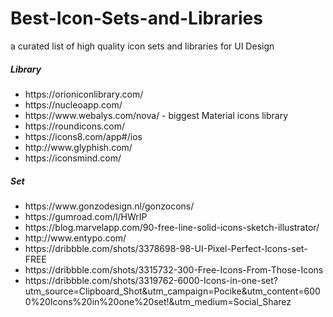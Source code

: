# Best-Icon-Sets-and-Libraries
a curated list of high quality icon sets and libraries for UI Design

<h5>Library</h5>
<ul>
  <li>https://orioniconlibrary.com/</li>
  <li>https://nucleoapp.com/</li>
  <li>https://www.webalys.com/nova/ - biggest Material icons library</li>
  <li>https://roundicons.com/</li>
  <li>https://icons8.com/app#/ios</li>
  <li>http://www.glyphish.com/</li>
<li>https://iconsmind.com/</li>
</ul>

<h5>Set</h5>
<ul>
  <li>https://www.gonzodesign.nl/gonzocons/</li>
  <li>https://gumroad.com/l/HWrIP</li>
  <li>https://blog.marvelapp.com/90-free-line-solid-icons-sketch-illustrator/</li>
  <li>http://www.entypo.com/</li>
  <li>https://dribbble.com/shots/3378698-98-UI-Pixel-Perfect-Icons-set-FREE</li>
  <li>https://dribbble.com/shots/3315732-300-Free-Icons-From-Those-Icons</li>
  <li>https://dribbble.com/shots/3319762-6000-Icons-in-one-set?utm_source=Clipboard_Shot&utm_campaign=Pocike&utm_content=6000%20Icons%20in%20one%20set!&utm_medium=Social_Sharez</li>
</ul>
